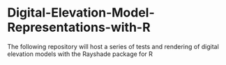 # Digital-Elevation-Model-Representations-with-R
The following repository will host a series of tests and rendering of digital elevation models with the Rayshade package for R
